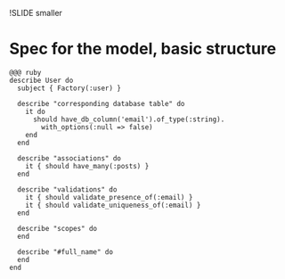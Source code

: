 !SLIDE smaller

# Spec for the model, basic structure

    @@@ ruby
    describe User do
      subject { Factory(:user) }

      describe "corresponding database table" do
        it do
          should have_db_column('email').of_type(:string).
            with_options(:null => false)
        end
      end

      describe "associations" do
        it { should have_many(:posts) }
      end

      describe "validations" do
        it { should validate_presence_of(:email) }
        it { should validate_uniqueness_of(:email) }
      end

      describe "scopes" do
      end

      describe "#full_name" do
      end
    end
